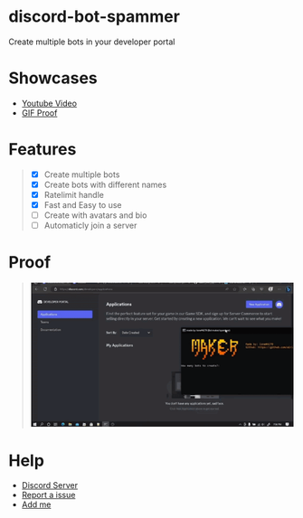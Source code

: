 # discord-bot-spammer
Create multiple bots in your developer portal

# Showcases
- [Youtube Video](https://youtu.be/o_yrXRSEL3M)
- [GIF Proof](https://github.com/airlone/discord-bot-spammer/blob/main/images/proof.gif)

# Features
> - [x] Create multiple bots
> - [x] Create bots with different names
> - [x] Ratelimit handle
> - [x] Fast and Easy to use
> - [ ] Create with avatars and bio
> - [ ] Automaticly join a server


# Proof
> ![](https://github.com/airlone/discord-bot-spammer/blob/main/images/proof.gif)

# Help
- [Discord Server](https://discord.gg/9gzWYNrR)
- [Report a issue](https://github.com/airlone/discord-bot-spammer/issues/new)
- [Add me](https://discordapp.com/users/1003019817047044139)

